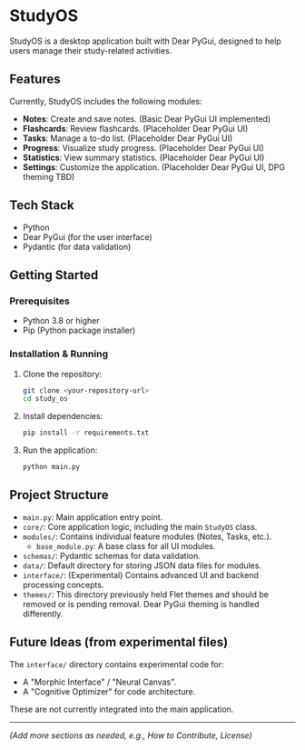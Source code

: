 # StudyOS

StudyOS is a desktop application built with Dear PyGui, designed to help users manage their study-related activities.

## Features

Currently, StudyOS includes the following modules:

* **Notes**: Create and save notes. (Basic Dear PyGui UI implemented)
* **Flashcards**: Review flashcards. (Placeholder Dear PyGui UI)
* **Tasks**: Manage a to-do list. (Placeholder Dear PyGui UI)
* **Progress**: Visualize study progress. (Placeholder Dear PyGui UI)
* **Statistics**: View summary statistics. (Placeholder Dear PyGui UI)
* **Settings**: Customize the application. (Placeholder Dear PyGui UI, DPG theming TBD)

## Tech Stack

* Python
* Dear PyGui (for the user interface)
* Pydantic (for data validation)

## Getting Started

### Prerequisites

* Python 3.8 or higher
* Pip (Python package installer)

### Installation & Running

1. Clone the repository:

    ```bash
    git clone <your-repository-url>
    cd study_os
    ```

2. Install dependencies:

    ```bash
    pip install -r requirements.txt
    ```

3. Run the application:

    ```bash
    python main.py
    ```

## Project Structure

* `main.py`: Main application entry point.
* `core/`: Core application logic, including the main `StudyOS` class.
* `modules/`: Contains individual feature modules (Notes, Tasks, etc.).
  * `base_module.py`: A base class for all UI modules.
* `schemas/`: Pydantic schemas for data validation.
* `data/`: Default directory for storing JSON data files for modules.
* `interface/`: (Experimental) Contains advanced UI and backend processing concepts.
* `themes/`: This directory previously held Flet themes and should be removed or is pending removal. Dear PyGui theming is handled differently.

## Future Ideas (from experimental files)

The `interface/` directory contains experimental code for:

* A "Morphic Interface" / "Neural Canvas".
* A "Cognitive Optimizer" for code architecture.

These are not currently integrated into the main application.

---

*(Add more sections as needed, e.g., How to Contribute, License)*
